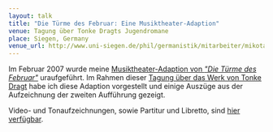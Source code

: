 ```yaml
---
layout: talk
title: "Die Türme des Februar: Eine Musiktheater-Adaption"
venue: Tagung über Tonke Dragts Jugendromane
place: Siegen, Germany
venue_url: http://www.uni-siegen.de/phil/germanistik/mitarbeiter/mikota_jana/tonkedragt/?lang=de
---
```


Im Februar 2007 wurde meine
[Musiktheater-Adaption von *"Die Türme des Februar"*](/die-tuerme-des-februar/)
uraufgeführt. Im Rahmen dieser
[Tagung über das Werk von Tonke Dragt](http://www.uni-siegen.de/phil/germanistik/mitarbeiter/mikota_jana/tonkedragt/?lang=de)
habe ich diese Adaption vorgestellt und einige Auszüge aus der Aufzeichnung der zweiten Aufführung gezeigt.

Video- und Tonaufzeichnungen, sowie Partitur und Libretto, sind
[hier verfügbar](/die-tuerme-des-februar/).
